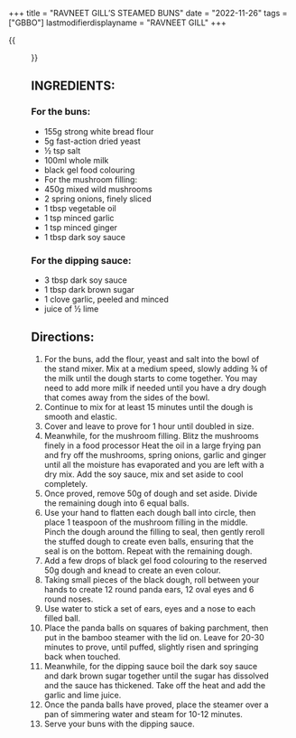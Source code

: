+++
title = "RAVNEET GILL’S STEAMED BUNS"
date = "2022-11-26"
tags = ["GBBO"]
lastmodifierdisplayname = "RAVNEET GILL"
+++

{{<figure src="/images/JBO_Panda_Buns_1024-1024x450.png">}}

## INGREDIENTS:
### For the buns:
* 155g strong white bread flour
* 5g fast-action dried yeast
* ½ tsp salt
* 100ml whole milk
* black gel food colouring
* For the mushroom filling:
* 450g mixed wild mushrooms
* 2 spring onions, finely sliced
* 1 tbsp vegetable oil
* 1 tsp minced garlic
* 1 tsp minced ginger
* 1 tbsp dark soy sauce
### For the dipping sauce:
* 3 tbsp dark soy sauce
* 1 tbsp dark brown sugar
* 1 clove garlic, peeled and minced
* juice of ½ lime

## Directions:

1. For the buns, add the flour, yeast and salt into the bowl of the stand mixer. Mix at a medium speed, slowly adding ¾ of the milk until the dough starts to come together. You may need to add more milk if needed until you have a dry dough that comes away from the sides of the bowl.
1. Continue to mix for at least 15 minutes until the dough is smooth and elastic.
1. Cover and leave to prove for 1 hour until doubled in size.
1. Meanwhile, for the mushroom filling. Blitz the mushrooms finely in a food processor Heat the oil in a large frying pan and fry off the mushrooms, spring onions, garlic and ginger until all the moisture has evaporated and you are left with a dry mix. Add the soy sauce, mix and set aside to cool completely.
1. Once proved, remove 50g of dough and set aside. Divide the remaining dough into 6 equal balls.
1. Use your hand to flatten each dough ball into circle, then place 1 teaspoon of the mushroom filling in the middle. Pinch the dough around the filling to seal, then gently reroll the stuffed dough to create even balls, ensuring that the seal is on the bottom. Repeat with the remaining dough.
1. Add a few drops of black gel food colouring to the reserved 50g dough and knead to create an even colour.
1. Taking small pieces of the black dough, roll between your hands to create 12 round panda ears, 12 oval eyes and 6 round noses.
1. Use water to stick a set of ears, eyes and a nose to each filled ball.
1. Place the panda balls on squares of baking parchment, then put in the bamboo steamer with the lid on. Leave for 20-30 minutes to prove, until puffed, slightly risen and springing back when touched.
1. Meanwhile, for the dipping sauce boil the dark soy sauce and dark brown sugar together until the sugar has dissolved and the sauce has thickened. Take off the heat and add the garlic and lime juice.
1. Once the panda balls have proved, place the steamer over a pan of simmering water and steam for 10-12 minutes.
1. Serve your buns with the dipping sauce.